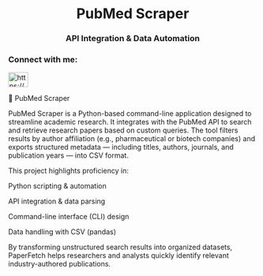 <h1 align="center"> PubMed Scraper</h1>

<h3 align="center">API Integration & Data Automation</h3>

<h3 align="left">Connect with me:</h3>
<p align="left">
<a href="https://linkedin.com/in/https://www.linkedin.com/in/sayali-parandwal-402166219/" target="blank"><img align="center" src="https://raw.githubusercontent.com/rahuldkjain/github-profile-readme-generator/master/src/images/icons/Social/linked-in-alt.svg" alt="https://www.linkedin.com/in/sayali-parandwal-402166219/" height="30" width="40" /></a>
</p>

📌 PubMed Scraper 

PubMed Scraper is a Python-based command-line application designed to streamline academic research. It integrates with the PubMed API to search and retrieve research papers based on custom queries. The tool filters results by author affiliation (e.g., pharmaceutical or biotech companies) and exports structured metadata — including titles, authors, journals, and publication years — into CSV format.

This project highlights proficiency in:

Python scripting & automation

API integration & data parsing

Command-line interface (CLI) design

Data handling with CSV (pandas)

By transforming unstructured search results into organized datasets, PaperFetch helps researchers and analysts quickly identify relevant industry-authored publications. 





